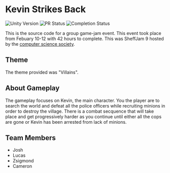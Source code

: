 # Kevin Strikes Back
![Unity Version](https://img.shields.io/badge/Unity_Version-2021.3.12f1-informational?style=flat&logo=python&logoColor=white&color=11BB11)
![PR Status](https://img.shields.io/badge/PRs-Not_Welcome-informational?style=flat&logo=git&logoColor=white&color=BB1111)
![Completion Status](https://img.shields.io/badge/Statis-Completed-informational?style=flat&logo=Checkmarx&logoColor=white&color=11BB11)

This is the source code for a group game-jam event. This event took place from Febuary 10-12 with 42 hours to complete. This was SheffJam 9 hosted by the [computer science society](https://shefcompsoc.uk/).

## Theme
The theme provided was "Villains".

## About Gameplay
The gameplay focuses on Kevin, the main character. You the player are to search the world and defeat all the police officers while recruiting minions in order to destroy the village. There is a combat secquence that will take place and get progressively harder as you continue until either all the cops are gone or Kevin has been arrested from lack of minions.

## Team Members
- Josh
- Lucas
- Zsigmond
- Cameron